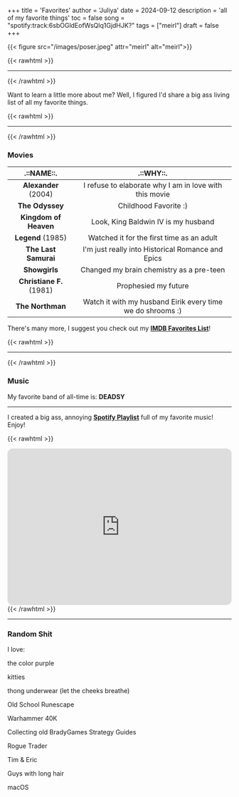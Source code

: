 +++
title = 'Favorites'
author = 'Juliya'
date = 2024-09-12
description = 'all of my favorite things'
toc = false
song = "spotify:track:6sbOGldEofWsQlq1GjdHJK?"
tags = ["meirl"]
draft = false
+++

{{< figure src="/images/poser.jpeg" attr="meirl" alt="meirl">}}

{{< rawhtml >}}
<hr>
{{< /rawhtml >}}

Want to learn a little more about me? Well, I figured I'd share a big ass living list of all my favorite things.

{{< rawhtml >}}
<hr>
{{< /rawhtml >}}

### Movies

| .::**NAME**::. | .::**WHY**::. |
| :----------: | :----------: |
| **Alexander** (2004) | I refuse to elaborate why I am in love with this movie | 
| **The Odyssey** | Childhood Favorite :) |
| **Kingdom of Heaven** | Look, King Baldwin IV is my husband |
| **Legend** (1985) | Watched it for the first time as an adult |
| **The Last Samurai** | I'm just really into Historical Romance and Epics |
| **Showgirls** | Changed my brain chemistry as a pre-teen |
| **Christiane F.** (1981) | Prophesied my future |
| **The Northman** | Watch it with my husband Eirik every time we do shrooms :) |

There's many more, I suggest you check out my [**IMDB Favorites List**](https://www.imdb.com/list/ls560617510)!


{{< rawhtml >}}
<hr>
{{< /rawhtml >}}

### Music

My favorite band of all-time is: **DEADSY** 

---

I created a big ass, annoying [**Spotify Playlist**](https://open.spotify.com/playlist/45B6r1R2uKaTnbBq1hjCid?si=674657f651d84b59) full of my favorite music! Enjoy!

{{< rawhtml >}}
<iframe style="border-radius:12px" src="https://open.spotify.com/embed/playlist/45B6r1R2uKaTnbBq1hjCid?utm_source=generator" width="100%" height="352" frameBorder="0" allowfullscreen="" allow="autoplay; clipboard-write; encrypted-media; fullscreen; picture-in-picture" loading="lazy"></iframe>
{{< /rawhtml >}}


---

### Random Shit

I love:

the color purple

kitties

thong underwear (let the cheeks breathe)

Old School Runescape

Warhammer 40K

Collecting old BradyGames Strategy Guides

Rogue Trader

Tim & Eric

Guys with long hair

macOS

